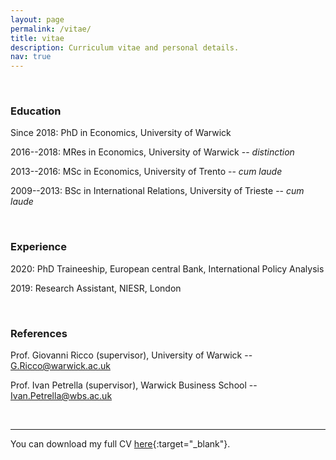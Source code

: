 ```yaml
---
layout: page
permalink: /vitae/
title: vitae
description: Curriculum vitae and personal details.
nav: true
---
```

<br />

### Education
Since 2018: PhD in Economics, University of Warwick

2016--2018: MRes in Economics, University of Warwick -- *distinction*

2013--2016: MSc in Economics, University of Trento -- *cum laude*

2009--2013: BSc in International Relations, University of Trieste -- *cum laude*

<br />

### Experience
2020: PhD Traineeship, European central Bank, International Policy Analysis

2019: Research Assistant, NIESR, London

<br />

### References
Prof. Giovanni Ricco (supervisor), University of Warwick -- <G.Ricco@warwick.ac.uk>

Prof. Ivan Petrella (supervisor), Warwick Business School -- <Ivan.Petrella@wbs.ac.uk>

<br />

***

You can download my full CV [here](../assets/cv/CV_Degasperi_29_09_2020.pdf){:target="\_blank"}.
